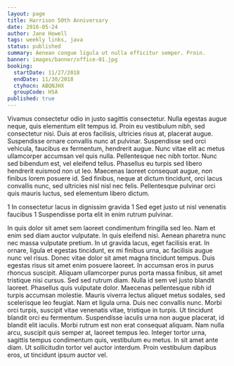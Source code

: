 ```yaml
---
layout: page
title: Harrison 50th Anniversary
date: 2016-05-24
author: Jane Howell
tags: weekly links, java
status: published
summary: Aenean congue ligula ut nulla efficitur semper. Proin.
banner: images/banner/office-01.jpg
booking:
  startDate: 11/27/2018
  endDate: 11/30/2018
  ctyhocn: ABQNJHX
  groupCode: H5A
published: true
---
```

Vivamus consectetur odio in justo sagittis consectetur. Nulla egestas augue neque, quis elementum elit tempus id. Proin eu vestibulum nibh, sed consectetur nisi. Duis at eros facilisis, ultricies risus at, placerat augue. Suspendisse ornare convallis nunc at pulvinar. Suspendisse sed orci vehicula, faucibus ex fermentum, hendrerit augue. Nunc vitae elit ac metus ullamcorper accumsan vel quis nulla. Pellentesque nec nibh tortor. Nunc sed bibendum est, vel eleifend tellus. Phasellus eu turpis sed libero hendrerit euismod non ut leo. Maecenas laoreet consequat augue, non finibus lorem posuere id. Sed finibus, neque at dictum tincidunt, orci lacus convallis nunc, sed ultricies nisl nisl nec felis. Pellentesque pulvinar orci quis mauris luctus, sed elementum libero dictum.

1 In consectetur lacus in dignissim gravida
1 Sed eget justo ut nisl venenatis faucibus
1 Suspendisse porta elit in enim rutrum pulvinar.

In quis dolor sit amet sem laoreet condimentum fringilla sed leo. Nam et enim sed diam auctor vulputate. In quis eleifend nisi. Aenean pharetra nunc nec massa vulputate pretium. In ut gravida lacus, eget facilisis erat. In ornare, ligula et egestas tincidunt, ex mi finibus urna, ac facilisis augue nunc vel risus. Donec vitae dolor sit amet magna tincidunt tempus. Duis egestas risus sit amet enim posuere laoreet. In accumsan eros in purus rhoncus suscipit. Aliquam ullamcorper purus porta massa finibus, sit amet tristique nisi cursus.
Sed sed rutrum diam. Nulla id sem vel justo blandit laoreet. Phasellus quis vulputate dolor. Maecenas pellentesque nibh id turpis accumsan molestie. Mauris viverra lectus aliquet metus sodales, sed scelerisque leo feugiat. Nam et ligula urna. Duis nec convallis nunc. Morbi orci turpis, suscipit vitae venenatis vitae, tristique in turpis. Ut tincidunt blandit orci eu fermentum. Suspendisse iaculis urna non augue placerat, id blandit elit iaculis. Morbi rutrum est non erat consequat aliquam. Nam nulla arcu, suscipit quis semper at, laoreet tempus leo. Integer tortor urna, sagittis tempus condimentum quis, vestibulum eu metus. In sit amet ante diam. Ut sollicitudin tortor vel auctor interdum. Proin vestibulum dapibus eros, ut tincidunt ipsum auctor vel.
